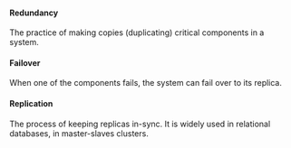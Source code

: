 #### Redundancy
The practice of making copies (duplicating) critical components in a system.
#### Failover
When one of the components fails, the system can fail over to its replica.
#### Replication
The process of keeping replicas in-sync. It is widely used in relational databases,
in master-slaves clusters.